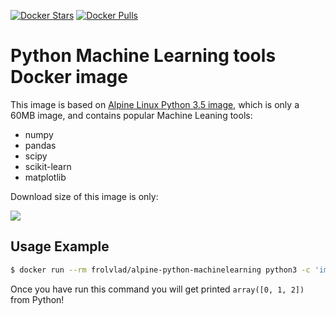 [![Docker Stars](https://img.shields.io/docker/stars/frolvlad/alpine-python-machinelearning.svg?style=flat-square)](https://hub.docker.com/r/frolvlad/alpine-python-machinelearning/)
[![Docker Pulls](https://img.shields.io/docker/pulls/frolvlad/alpine-python-machinelearning.svg?style=flat-square)](https://hub.docker.com/r/frolvlad/alpine-python-machinelearning/)


Python Machine Learning tools Docker image
==========================================

This image is based on
[Alpine Linux Python 3.5 image](https://hub.docker.com/r/frolvlad/alpine-python3/),
which is only a 60MB image, and contains popular Machine Leaning tools:

* numpy
* pandas
* scipy
* scikit-learn
* matplotlib

Download size of this image is only:

[![](https://images.microbadger.com/badges/image/frolvlad/alpine-python-machinelearning.svg)](http://microbadger.com/images/frolvlad/alpine-python-machinelearning "Get your own image badge on microbadger.com")


Usage Example
-------------

```bash
$ docker run --rm frolvlad/alpine-python-machinelearning python3 -c 'import numpy; print(numpy.arange(3))'
```

Once you have run this command you will get printed `array([0, 1, 2])` from Python!
